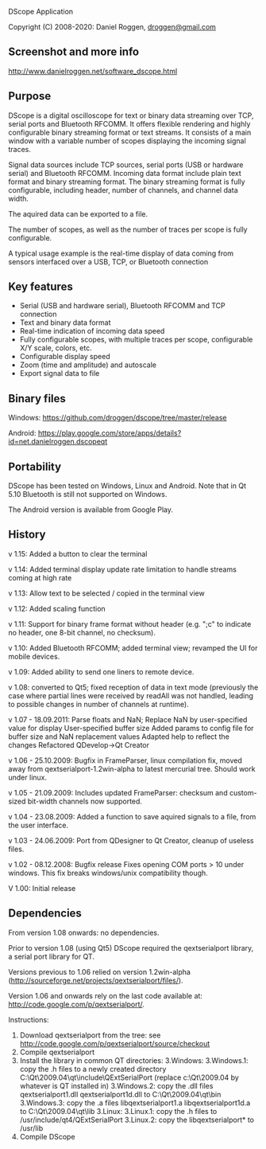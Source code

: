    DScope Application

   Copyright (C) 2008-2020:
         Daniel Roggen, droggen@gmail.com



Screenshot and more info
------------------------

http://www.danielroggen.net/software_dscope.html

Purpose
-------
DScope is a digital oscilloscope for text or binary data streaming over TCP, serial ports and Bluetooth RFCOMM. It offers flexible rendering and highly configurable binary streaming format or text streams. It consists of a main window with a variable number of scopes displaying the incoming signal traces.

Signal data sources include TCP sources, serial ports (USB or hardware serial) and Bluetooth RFCOMM.
Incoming data format include plain text format and binary streaming format. The binary streaming format is fully configurable, including header, number of channels, and channel data width.

The aquired data can be exported to a file.

The number of scopes, as well as the number of traces per scope is fully configurable.

A typical usage example is the real-time display of data coming from sensors interfaced over a USB, TCP, or Bluetooth connection

Key features
------------

* Serial (USB and hardware serial), Bluetooth RFCOMM and TCP connection
* Text and binary data format
* Real-time indication of incoming data speed
* Fully configurable scopes, with multiple traces per scope, configurable X/Y scale, colors, etc.
* Configurable display speed
* Zoom (time and amplitude) and autoscale
* Export signal data to file

Binary files
------------

Windows: https://github.com/droggen/dscope/tree/master/release

Android: https://play.google.com/store/apps/details?id=net.danielroggen.dscopeqt

Portability
-----------
DScope has been tested on Windows, Linux and Android. 
Note that in Qt 5.10 Bluetooth is still not supported on Windows.

The Android version is available from Google Play. 

History
-------

v 1.15: Added a button to clear the terminal

v 1.14: Added terminal display update rate limitation to handle streams coming at high rate

v 1.13: Allow text to be selected / copied in the terminal view

v 1.12: Added scaling function

v 1.11: Support for binary frame format without header (e.g. ";c" to indicate no header, one 8-bit channel, no checksum).

v 1.10: Added Bluetooth RFCOMM; added terminal view; revamped the UI for mobile devices.

v 1.09: Added ability to send one liners to remote device.

v 1.08: converted to Qt5; fixed reception of data in text mode 
        (previously the case where partial lines were received by readAll was not handled, 
        leading to possible changes in number of channels at runtime).

v 1.07 - 18.09.2011: Parse floats and NaN;
                     Replace NaN by user-specified value for display
                     User-specified buffer size
                     Added params to config file for buffer size and NaN replacement values
                     Adapted help to reflect the changes
                     Refactored QDevelop->Qt Creator

v 1.06 - 25.10.2009: Bugfix in FrameParser, linux compilation fix, moved away from qextserialport-1.2win-alpha to latest mercurial tree. Should work under linux.

v 1.05 - 21.09.2009: Includes updated FrameParser: checksum and custom-sized bit-width channels now supported.

v 1.04 - 23.08.2009: Added a function to save aquired signals to a file, from the user interface.


v 1.03 - 24.06.2009: Port from QDesigner to Qt Creator, cleanup of useless files.


v 1.02 - 08.12.2008: Bugfix release
	Fixes opening COM ports > 10 under windows. This fix breaks windows/unix compatibility though.



V 1.00:	Initial release




Dependencies
------------

From version 1.08 onwards: no dependencies.

Prior to version 1.08 (using Qt5) DScope required the qextserialport library, a serial port library for QT. 

Versions previous to 1.06 relied on version 1.2win-alpha (http://sourceforge.net/projects/qextserialport/files/).

Version 1.06 and onwards rely on the last code available at: http://code.google.com/p/qextserialport/.

Instructions:
1. Download qextserialport from the tree: see http://code.google.com/p/qextserialport/source/checkout
2. Compile qextserialport
3. Install the library in common QT directories:
3.Windows: 
3.Windows.1: copy the .h files to a newly created directory C:\Qt\2009.04\qt\include\QExtSerialPort (replace c:\Qt\2009.04 by whatever is QT installed in)
3.Windows.2: copy the .dll files qextserialport1.dll qextserialport1d.dll to C:\Qt\2009.04\qt\bin
3.Windows.3: copy the .a files libqextserialport1.a libqextserialport1d.a to C:\Qt\2009.04\qt\lib
3.Linux: 
3.Linux.1: copy the .h files to /usr/include/qt4/QExtSerialPort
3.Linux.2: copy the libqextserialport* to /usr/lib
4. Compile DScope





